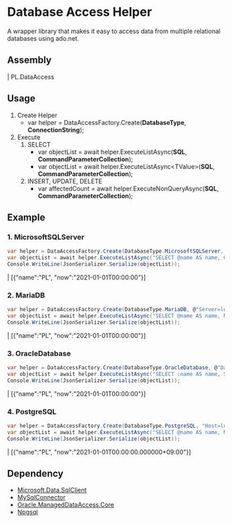 # Database Access Helper
A wrapper library that makes it easy to access data from multiple relational databases using ado.net.

## Assembly
| PL.DataAccess

## Usage

1. Create Helper
    * var helper = DataAccessFactory.Create(**DatabaseType**, **ConnectionString**);
2. Execute
    1. SELECT
       * var objectList = await helper.ExecuteListAsync(**SQL**, **CommandParameterCollection**);
       * var objectList = await helper.ExecuteListAsync\<TValue\>(**SQL**, **CommandParameterCollection**);
    2. INSERT, UPDATE, DELETE
       * var affectedCount = await helper.ExecuteNonQueryAsync(**SQL**, **CommandParameterCollection**);

## Example

### 1. MicrosoftSQLServer
```csharp
var helper = DataAccessFactory.Create(DatabaseType.MicrosoftSQLServer, @"Database Source=localhost,1433; User ID=sa; Password=password; Database=sql;");
var objectList = await helper.ExecuteListAsync("SELECT @name AS name, GETDATE() as now;", new() { { "NAME", "PL" } });
Console.WriteLine(JsonSerializer.Serialize(objectList));
```
| [{"name":"PL", "now":"2021-01-01T00:00:00"}]

### 2. MariaDB
```csharp
var helper = DataAccessFactory.Create(DatabaseType.MariaDB, @"Server=localhost; Port=3306; User ID=root; Password=password; Database=mysql;");
var objectList = await helper.ExecuteListAsync("SELECT @name AS name, NOW() as now;", new() { { "NAME", "PL" } });
Console.WriteLine(JsonSerializer.Serialize(objectList));
```
| [{"name":"PL", "now":"2021-01-01T00:00:00"}]

### 3. OracleDatabase
```csharp
var helper = DataAccessFactory.Create(DatabaseType.OracleDatabase, @"Data Source=(DESCRIPTION=(ADDRESS=(PROTOCOL=TCP)(HOST=localhost)(PORT=1521))(CONNECT_DATA=(SERVICE_NAME=XE))); User Id=C##ORAUSER; Password=ORAUSER;");
var objectList = await helper.ExecuteListAsync("SELECT :name AS name, SYSDATE AS NOW FROM DUAL", new() { { "NAME", "PL" } });
Console.WriteLine(JsonSerializer.Serialize(objectList));
```
| [{"name":"PL", "now":"2021-01-01T00:00:00"}]

### 4. PostgreSQL
```csharp
var helper = DataAccessFactory.Create(DatabaseType.PostgreSQL, "Host=localhost; Port=5432; User ID=postgres; Password=postgres; Database=postgres; Pooling=true; Connection Lifetime=0;");
var objectList = await helper.ExecuteListAsync("SELECT @name AS name, NOW() as now;", new() { { "NAME", "PL" } });
Console.WriteLine(JsonSerializer.Serialize(objectList));
```
| [{"name":"PL", "now":"2021-01-01T00:00:00.000000+09:00"}]

## Dependency
* [Microsoft.Data.SqlClient](https://www.nuget.org/packages/Microsoft.Data.SqlClient)
* [MySqlConnector](https://www.nuget.org/packages/MySqlConnector/)
* [Oracle.ManagedDataAccess.Core](https://www.nuget.org/packages/Oracle.ManagedDataAccess.Core/)
* [Npgsql](https://www.nuget.org/packages/Npgsql/)
